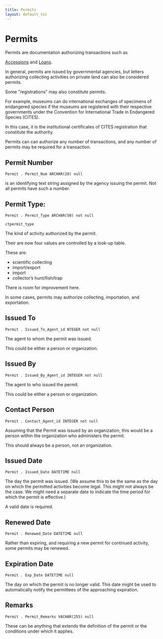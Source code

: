```yaml
---
title: Permits
layout: default_toc
---
```


# Permits

Permits are documentation authorizing transactions such as

[Accessions](accession) and [Loans](loan).

In general, permits are issued by governmental agencies, but letters
authorizing collecting activities on private land can also be considered permits.

Some "registrations" may also constitute permits.

For example, museums can do international exchanges of specimens of
endangered species if the museums are registered with their respective governments under the Convention for International Trade in Endangered Species (CITES).

In this case, it is the institutional certificates of CITES registration that constitute the authority.

Permits can can authorize any number of transactions, and any number of permits may be required for a transaction.


## Permit Number

`Permit . Permit_Num ARCHAR(20) null`


is an identifying text string assigned by the agency issuing the
permit. Not all permits have such a number.


## Permit Type:

`Permit . Permit_Type ARCHAR(50) not null`

`ctpermit_type`


The kind of activity authorized by the permit.

Their are now four values are controlled by a look-up table.

These are:

-   scientific collecting
-   import/export
-   import
-   collector’s hunt/fish/trap

There is room for improvement here.

In some cases, permits may authorize collecting, importation, and
exportation.



## Issued To

`Permit . Issued_To_Agent_id NTEGER not null`


The agent to whom the permit was issued.

This could be either a person or organization.



## Issued By

`Permit . Issued_By_Agent_id INTEGER not null`


The agent to who issued the permit.

This could be either a person or organization.



## Contact Person

`Permit . Contact_Agent_id INTEGER not null`


Assuming that the Permit was issued by an organization, this would be a person within the organization who administers the permit.

This should always be a person, not an organization.



## Issued Date

`Permit . Issued_Date DATETIME null`


The day the permit was issued. (We assume this to be the same as the day on which the permitted activities become legal. This might not always be the case. We might need a separate date to indicate the time period for which the permit is effective.)

A valid date is required.



## Renewed Date

`Permit . Renewed_Date DATETIME null`


Rather than expiring, and requiring a new permit for continued activity, some permits may be renewed.



## Expiration Date

`Permit . Exp_Date DATETIME null`


The day on which the permit is no longer valid. This date might be used to automatically notify the permittees of the approaching expiration.



## Remarks

`Permit . Permit_Remarks VACHAR(255) null`


These can be anything that extends the definition of the permit or the conditions under which it applies.
